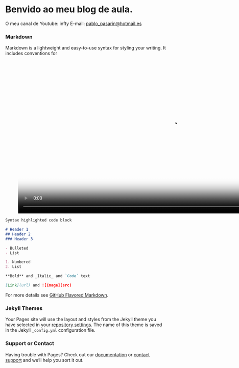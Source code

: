 # Benvido ao meu blog de aula.

O meu canal de Youtube: infty
E-mail: pablo_pasarin@hotmail.es

### Markdown

Markdown is a lightweight and easy-to-use syntax for styling your writing. It includes conventions for

<figure class="video_container">
  <video controls="true" height="480" allowfullscreen="true" poster="path/to/poster_image.png">
    <source src="Dem_1.mp4" type="video/mp4">
  </video>
</figure>


```markdown
Syntax highlighted code block

# Header 1
## Header 2
### Header 3

- Bulleted
- List

1. Numbered
2. List

**Bold** and _Italic_ and `Code` text

[Link](url) and ![Image](src)
```

For more details see [GitHub Flavored Markdown](https://guides.github.com/features/mastering-markdown/).

### Jekyll Themes

Your Pages site will use the layout and styles from the Jekyll theme you have selected in your [repository settings](https://github.com/Asintota/Aula/settings/pages). The name of this theme is saved in the Jekyll `_config.yml` configuration file.

### Support or Contact

Having trouble with Pages? Check out our [documentation](https://docs.github.com/categories/github-pages-basics/) or [contact support](https://support.github.com/contact) and we’ll help you sort it out.
